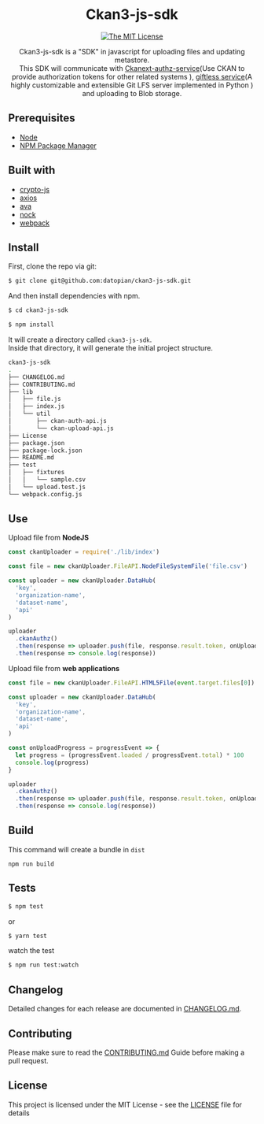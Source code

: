 <div align="center">

# Ckan3-js-sdk

[![The MIT License](https://img.shields.io/badge/license-MIT-blue.svg?style=flat-square)](http://opensource.org/licenses/MIT)

Ckan3-js-sdk is a "SDK" in javascript for uploading files and updating metastore.<br> This SDK will communicate with [Ckanext-authz-service](https://github.com/datopian/ckanext-authz-service)(Use CKAN to provide authorization tokens for other related systems
), [giftless service](https://github.com/datopian/giftless)(A highly customizable and extensible Git LFS server implemented in Python
) and uploading to Blob storage.

</div>

## Prerequisites

- [Node](https://nodejs.org/en/)
- [NPM Package Manager](https://www.npmjs.com/)

## Built with

- [crypto-js](https://cryptojs.gitbook.io/docs/)
- [axios](https://github.com/axios/axios)
- [ava](https://github.com/avajs/ava)
- [nock](https://github.com/nock/nock)
- [webpack](https://webpack.js.org/)

## Install

First, clone the repo via git:

```bash
$ git clone git@github.com:datopian/ckan3-js-sdk.git
```

And then install dependencies with npm.

```bash
$ cd ckan3-js-sdk
```

```bash
$ npm install
```

It will create a directory called `ckan3-js-sdk`.<br>
Inside that directory, it will generate the initial project structure.

```bash
ckan3-js-sdk
.
├── CHANGELOG.md
├── CONTRIBUTING.md
├── lib
│   ├── file.js
│   ├── index.js
│   └── util
│       ├── ckan-auth-api.js
│       └── ckan-upload-api.js
├── License
├── package.json
├── package-lock.json
├── README.md
├── test
│   ├── fixtures
│   │   └── sample.csv
│   └── upload.test.js
└── webpack.config.js
```

## Use

Upload file from **NodeJS**

```js
const ckanUploader = require('./lib/index')

const file = new ckanUploader.FileAPI.NodeFileSystemFile('file.csv')

const uploader = new ckanUploader.DataHub(
  'key',
  'organization-name',
  'dataset-name',
  'api'
)

uploader
  .ckanAuthz()
  .then(response => uploader.push(file, response.result.token, onUploadProgress))
  .then(response => console.log(response))
```

Upload file from **web applications**

```js
const file = new ckanUploader.FileAPI.HTML5File(event.target.files[0])

const uploader = new ckanUploader.DataHub(
  'key',
  'organization-name',
  'dataset-name',
  'api'
)

const onUploadProgress = progressEvent => {
  let progress = (progressEvent.loaded / progressEvent.total) * 100
  console.log(progress)
}

uploader
  .ckanAuthz()
  .then(response => uploader.push(file, response.result.token, onUploadProgress))
  .then(response => console.log(response))
```

## Build

This command will create a bundle in `dist`

```
npm run build
```

## Tests

```bash
$ npm test
```

or

```bash
$ yarn test
```

watch the test

```bash
$ npm run test:watch
```

## Changelog

Detailed changes for each release are documented in [CHANGELOG.md](CHANGELOG.md).

## Contributing

Please make sure to read the [CONTRIBUTING.md](CONTRIBUTING.md) Guide before making a pull request.

## License

This project is licensed under the MIT License - see the [LICENSE](License) file for details
